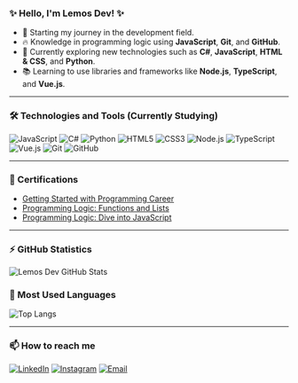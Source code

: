 ### ✨ Hello, I'm Lemos Dev! ✨

- 🚀 Starting my journey in the development field.
- 🔥 Knowledge in programming logic using **JavaScript**, **Git**, and **GitHub**.
- 🌱 Currently exploring new technologies such as **C#**, **JavaScript**, **HTML & CSS**, and **Python**.
- 📚 Learning to use libraries and frameworks like **Node.js**, **TypeScript**, and **Vue.js**.

---

### 🛠️ Technologies and Tools (Currently Studying)

![JavaScript](https://img.shields.io/badge/JavaScript-F7DF1E?style=for-the-badge&logo=javascript&logoColor=black)
![C#](https://img.shields.io/badge/C%23-239120?style=for-the-badge&logo=c-sharp&logoColor=white)
![Python](https://img.shields.io/badge/Python-3776AB?style=for-the-badge&logo=python&logoColor=white)
![HTML5](https://img.shields.io/badge/HTML5-E34F26?style=for-the-badge&logo=html5&logoColor=white)
![CSS3](https://img.shields.io/badge/CSS3-1572B6?style=for-the-badge&logo=css3&logoColor=white)
![Node.js](https://img.shields.io/badge/Node.js-43853D?style=for-the-badge&logo=node.js&logoColor=white)
![TypeScript](https://img.shields.io/badge/TypeScript-3178C6?style=for-the-badge&logo=typescript&logoColor=white)
![Vue.js](https://img.shields.io/badge/Vue.js-4FC08D?style=for-the-badge&logo=vue.js&logoColor=white)
![Git](https://img.shields.io/badge/Git-F05032?style=for-the-badge&logo=git&logoColor=white)
![GitHub](https://img.shields.io/badge/GitHub-181717?style=for-the-badge&logo=github&logoColor=white)

---

### 📜 Certifications

- [Getting Started with Programming Career](https://cursos.alura.com.br/user/migueldinogamer/course/comecando-programacao-carreira-primeiros-passos/certificate?lang=en)
- [Programming Logic: Functions and Lists](https://cursos.alura.com.br/user/migueldinogamer/course/logica-programacao-funcoes-listas/certificate?lang=en)
- [Programming Logic: Dive into JavaScript](https://cursos.alura.com.br/user/migueldinogamer/course/logica-programacao-mergulhe-programacao-javascript/certificate?lang=en)

---

### ⚡ GitHub Statistics

![Lemos Dev GitHub Stats](https://github-readme-stats.vercel.app/api?username=MusashiSanS2&show_icons=true&theme=dark)

### 🚀 Most Used Languages

![Top Langs](https://github-readme-stats.vercel.app/api/top-langs/?username=MusashiSanS2&layout=compact&theme=dark)

---

### 📫 How to reach me

[![LinkedIn](https://img.shields.io/badge/LinkedIn-0077B5?style=for-the-badge&logo=linkedin&logoColor=white)](https://linkedin.com/in/https://www.linkedin.com/in/lemos-dev-72a0312a9/)
[![Instagram](https://img.shields.io/badge/Instagram-E4405F?style=for-the-badge&logo=instagram&logoColor=white)](https://instagram.com/https://www.instagram.com/dev_lemos/)
[![Email](https://img.shields.io/badge/Gmail-D14836?style=for-the-badge&logo=gmail&logoColor=white)](mailto:musashi@amathyzin.com)

